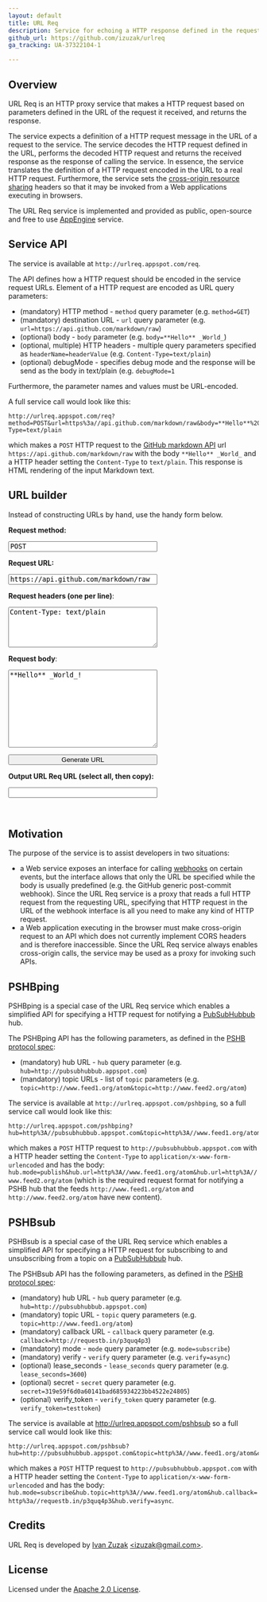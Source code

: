 ```yaml
---
layout: default
title: URL Req
description: Service for echoing a HTTP response defined in the request
github_url: https://github.com/izuzak/urlreq
ga_tracking: UA-37322104-1

---
```


Overview
--------

URL Req is an HTTP proxy service that makes a HTTP request based on parameters defined in the URL of the request it received, and returns the response.

The service expects a definition of a HTTP request message in the URL of a request to the service. The service decodes the HTTP request defined in the URL, performs the decoded HTTP request and returns the received response as the response of calling the service. In essence, the service translates the definition of a HTTP request encoded in the URL to a real HTTP request. Furthermore, the service sets the [cross-origin resource sharing](http://www.w3.org/TR/cors/) headers so that it may be invoked from a Web applications executing in browsers.

The URL Req service is implemented and provided as public, open-source and free to use [AppEngine](http://code.google.com/appengine/) service.

Service API
-----------

The service is available at `http://urlreq.appspot.com/req`.

The API defines how a HTTP request should be encoded in the service request URLs. Element of a HTTP request are encoded as URL query parameters:

* (mandatory) HTTP method - `method` query parameter (e.g. `method=GET`)
* (mandatory) destination URL - `url` query parameter (e.g. `url=https://api.github.com/markdown/raw`)
* (optional) body - `body` parameter (e.g. `body=**Hello** _World_`)
* (optional, multiple) HTTP headers - multiple query parameters specified as `headerName=headerValue` (e.g. `Content-Type=text/plain`)
* (optional) debugMode - specifies debug mode and the response will be send as the body in text/plain (e.g. `debugMode=1`

Furthermore, the parameter names and values must be URL-encoded.

A full service call would look like this:

    http://urlreq.appspot.com/req?method=POST&url=https%3a//api.github.com/markdown/raw&body=**Hello**%20_World_&Content-Type=text/plain

which makes a `POST` HTTP request to the [GitHub markdown API](http://developer.github.com/v3/markdown/) url `https://api.github.com/markdown/raw` with the body `**Hello** _World_` and a HTTP header setting the `Content-Type` to `text/plain`. This response is HTML rendering of the input Markdown text.

URL builder
-----------

Instead of constructing URLs by hand, use the handy form below.

<div>
  <script type="text/javascript">
  String.prototype.trim = function () {
    return this.replace(/^\s*(\S*(\s+\S+)*)\s*$/, "$1");
  };

  var urlreq = function() {

    function getReqURL(params) {
      var requrl = "http://urlreq.appspot.com/req?";
      requrl += "method=" + params.method;
      requrl += "&url=" + encodeURIComponent(params.url);

      if (params.headers) {
        for (var key in params.headers) {
          requrl += "&" + encodeURIComponent(key) + "=" + encodeURIComponent(params.headers[key]);
        }
      }

      if (params.body) {
        requrl += "&body=" + encodeURIComponent(params.body);
      }

      return requrl;
    }

    return {
      getReqURL : getReqURL
    };
  }();

  function generate() {
    _gaq.push(['_trackEvent', 'URL builder', 'createURL'])

    var requestMethod = document.getElementById("requestMethod").value;
    var requestUrl = document.getElementById("requestUrl").value;

    var requestHeaders = document.getElementById("requestHeaders").value.split("\n");
    var requestHeadersObject = {};
    for (var i=0; i<requestHeaders.length; i++) {
      var hdr = requestHeaders[i].split(":");
      requestHeadersObject[hdr[0].trim()] = hdr[1].trim();
    }

    var requestBody = document.getElementById("requestBody").value;

    var params = {
      "method" : requestMethod,
      "url" : requestUrl,
      "headers" : requestHeadersObject,
      "body" : requestBody,
    };

    var outputUrl = urlreq.getReqURL(params);
    var outputTestingUrl = outputUrl + "&debugMode=1";

    document.getElementById("outputUrl").value = outputUrl;

    var outputUrlText = outputUrl.length > 60 ? outputUrl.substring(0,57) + "..." : outputUrl;
    var testingUrlText = outputTestingUrl.length > 60 ? outputTestingUrl.substring(0,57) + "..." : outputTestingUrl;
    document.getElementById("navigateToURL").innerHTML = "Click the following link to navigate the generated URL:<br><a target=\"_blank\" href=\"" + outputUrl + "\" >" + outputUrlText + "</a>";
    document.getElementById("testingURL").innerHTML = "Click the following link to see the complete HTTP response:<br><a target=\"_blank\" href=\"" + outputTestingUrl + "\" >" + testingUrlText + "</a>";
  }
  </script>
</div>

<div id="wikicontent"> <p>
<b><label for="requestMethod">Request method:</label></b></p><p>
<input style="width:300px; font-family:monospace" name="requestMethod" id="requestMethod" type="text" value="POST"/>

</p><p><b><label for="requestUrl">Request URL:</label></b></p><p>
<input style="width:300px; font-family:monospace" name="requestUrl" id="requestUrl" type="text" value="https://api.github.com/markdown/raw"/>

</p><p><label for="requestHeaders"><b>Request headers (one per line)</b>:</label></p><p>
<textarea id="requestHeaders" name="requestHeaders" style="width:300px" rows="5" cols="20">Content-Type: text/plain</textarea>

</p><p><label for="requestBody"><b>Request body</b>:</label></p><p>
<textarea id="requestBody" name="requestBody" style="width:300px" rows="10" cols="20">**Hello** _World_!</textarea>

</p><p><button style="width:300px" name="genBtn" id="genBtn" onclick="generate();">Generate URL</button>

</p><p><b><label for="outputUrl">Output URL Req URL (select all, then copy):</label></b></p><p>
<input style="width:300px" name="outputUrl" id="outputUrl" type="text" value="">
</p>
<div id="navigateToURL">
</div><br>
<div id="testingURL">
</div>
</div>

Motivation
----------

The purpose of the service is to assist developers in two situations:

* a Web service exposes an interface for calling [webhooks](http://en.wikipedia.org/wiki/Webhook) on certain events, but the interface allows that only the URL be specified while the body is usually predefined (e.g. the GitHub generic post-commit webhook). Since the URL Req service is a proxy that reads a full HTTP request from the requesting URL, specifying that HTTP request in the URL of the webhook interface is all you need to make any kind of HTTP request.
* a Web application executing in the browser must make cross-origin request to an API which does not currently implement CORS headers and is therefore inaccessible. Since the URL Req service always enables cross-origin calls, the service may be used as a proxy for invoking such APIs.

PSHBping
--------

PSHBping is a special case of the URL Req service which enables a simplified API for specifying a HTTP request for notifying a [PubSubHubbub](http://pubsubhubbub.googlecode.com) hub.

The PSHBping API has the following parameters, as defined in the [PSHB protocol spec](http://pubsubhubbub.googlecode.com/svn/trunk/pubsubhubbub-core-0.3.html):

* (mandatory) hub URL - `hub` query parameter (e.g. `hub=http://pubsubhubbub.appspot.com`)
* (mandatory) topic URLs - list of `topic` parameters (e.g. `topic=http://www.feed1.org/atom&topic=http://www.feed2.org/atom`)

The service is available at `http://urlreq.appspot.com/pshbping`, so a full service call would look like this:

    http://urlreq.appspot.com/pshbping?hub=http%3A//pubsubhubbub.appspot.com&topic=http%3A//www.feed1.org/atom&topic=http%3A//www.feed2.org/atom

which makes a `POST` HTTP request to `http://pubsubhubbub.appspot.com` with a HTTP header setting the `Content-Type` to `application/x-www-form-urlencoded` and has the body: `hub.mode=publish&hub.url=http%3A//www.feed1.org/atom&hub.url=http%3A//www.feed2.org/atom` (which is the required request format for notifying a PSHB hub that the feeds `http://www.feed1.org/atom` and `http://www.feed2.org/atom` have new content).

PSHBsub
--------

PSHBsub is a special case of the URL Req service which enables a simplified API for specifying a HTTP request for subscribing to and unsubscribing from a topic on a [PubSubHubbub](http://pubsubhubbub.googlecode.com) hub.

The PSHBsub API has the following parameters, as defined in the [PSHB protocol spec](http://pubsubhubbub.googlecode.com/svn/trunk/pubsubhubbub-core-0.3.html):

* (mandatory) hub URL - `hub` query parameter (e.g. `hub=http://pubsubhubbub.appspot.com`)
* (mandatory) topic URL - `topic` query parameters (e.g. `topic=http://www.feed1.org/atom`)
* (mandatory) callback URL - `callback` query parameter (e.g. `callback=http://requestb.in/p3quq4p3`)
* (mandatory) mode - `mode` query parameter (e.g. `mode=subscribe`)
* (mandatory) verify - `verify` query parameter (e.g. `verify=async`)
* (optional) lease_seconds - `lease_seconds` query parameter (e.g. `lease_seconds=3600`)
* (optional) secret - `secret` query parameter (e.g. `secret=319e59f6d0a60141bad685934223bb4522e24805`)
* (optional) verify_token - `verify_token` query parameter (e.g. `verify_token=testtoken`)

The service is available at http://urlreq.appspot.com/pshbsub so a full service call would look like this:

    http://urlreq.appspot.com/pshbsub?hub=http://pubsubhubbub.appspot.com&topic=http%3A//www.feed1.org/atom&callback=http%3a//requestb.in/p3quq4p3&mode=subscribe&verify=async

which makes a `POST` HTTP request to `http://pubsubhubbub.appspot.com` with a HTTP header setting the `Content-Type` to `application/x-www-form-urlencoded` and has the body: `hub.mode=subscribe&hub.topic=http%3A//www.feed1.org/atom&hub.callback=http%3a//requestb.in/p3quq4p3&hub.verify=async`.

Credits
-------

URL Req is developed by [Ivan Zuzak](http://ivanzuzak.info) [&lt;izuzak@gmail.com&gt;](mailto:izuzak@gmail.com).

License
-------

Licensed under the [Apache 2.0 License](https://github.com/izuzak/urlreq/blob/master/LICENSE).
